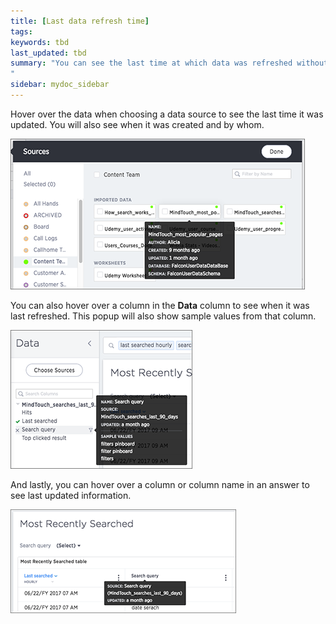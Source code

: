 ```yaml
---
title: [Last data refresh time]
tags:
keywords: tbd
last_updated: tbd
summary: "You can see the last time at which data was refreshed without having to visit the **Data** page.
"
sidebar: mydoc_sidebar
---
```

Hover over the data when choosing a data source to see the last time it was updated. You will also see when it was created and by whom.

 ![](/pages/images/data_refresh_time_source.png "Last updated in source selection")

You can also hover over a column in the **Data** column to see when it was last refreshed. This popup will also show sample values from that column.

 ![](/pages/images/data_refresh_time_choose.png "Last updated in Data column")

And lastly, you can hover over a column or column name in an answer to see last updated information.

 ![](/pages/images/data_refresh_time.png "Last updated in answer column")

